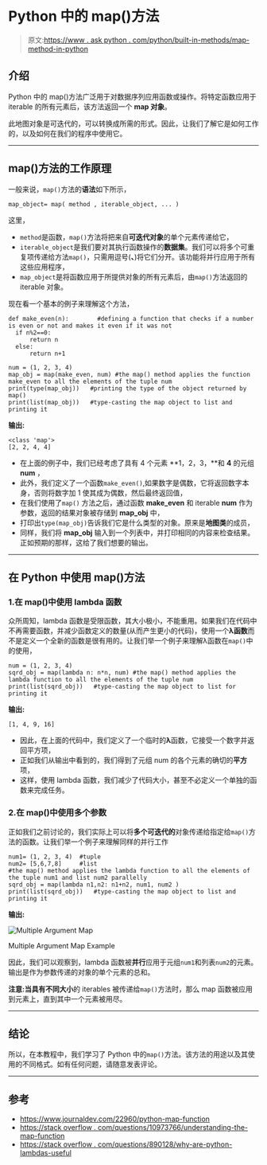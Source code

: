 # Python 中的 map()方法

> 原文:[https://www . ask python . com/python/built-in-methods/map-method-in-python](https://www.askpython.com/python/built-in-methods/map-method-in-python)

## 介绍

Python 中的 map()方法广泛用于对数据序列应用函数或操作。将特定函数应用于 iterable 的所有元素后，该方法返回一个 **map 对象**。

此地图对象是可迭代的，可以转换成所需的形式。因此，让我们了解它是如何工作的，以及如何在我们的程序中使用它。

* * *

## map()方法的工作原理

一般来说，`map()`方法的**语法**如下所示，

```
map_object= map( method , iterable_object, ... )

```

这里，

*   `method`是函数，`map()`方法将把来自**可迭代对象**的单个元素传递给它，
*   `iterable_object`是我们要对其执行函数操作的**数据集**。我们可以将多个可重复项传递给方法`map()`，只需用逗号(**、**)将它们分开。该功能将并行应用于所有这些应用程序，
*   `map_object`是将函数应用于所提供对象的所有元素后，由`map()`方法返回的 iterable 对象。

现在看一个基本的例子来理解这个方法，

```
def make_even(n):        #defining a function that checks if a number is even or not and makes it even if it was not
  if n%2==0:
      return n
  else:
      return n+1

num = (1, 2, 3, 4)
map_obj = map(make_even, num) #the map() method applies the function make_even to all the elements of the tuple num
print(type(map_obj))   #printing the type of the object returned by map()
print(list(map_obj))   #type-casting the map object to list and printing it

```

**输出:**

```
<class 'map'>
[2, 2, 4, 4]

```

*   在上面的例子中，我们已经考虑了具有 4 个元素 **1，2，3，**和 **4** 的元组 **num** ，
*   此外，我们定义了一个函数`make_even()`,如果数字是偶数，它将返回数字本身，否则将数字加 1 使其成为偶数，然后最终返回值，
*   在我们使用了`map()` 方法之后，通过函数 **make_even** 和 iterable **num** 作为参数，返回的结果对象被存储到 **map_obj** 中，
*   打印出`type(map_obj)`告诉我们它是什么类型的对象。原来是**地图类**的成员，
*   同样，我们将 **map_obj** 输入到一个列表中，并打印相同的内容来检查结果。正如预期的那样，这给了我们想要的输出。

* * *

## 在 Python 中使用 map()方法

### 1.在 map()中使用 lambda 函数

众所周知，lambda 函数是受限函数，其大小极小，不能重用。如果我们在代码中不再需要函数，并减少函数定义的数量(从而产生更小的代码)，使用一个**λ函数**而不是定义一个全新的函数是很有用的。让我们举一个例子来理解λ函数在`map()`中的使用，

```
num = (1, 2, 3, 4)
sqrd_obj = map(lambda n: n*n, num) #the map() method applies the lambda function to all the elements of the tuple num
print(list(sqrd_obj))   #type-casting the map object to list for printing it

```

**输出:**

```
[1, 4, 9, 16]

```

*   因此，在上面的代码中，我们定义了一个临时的**λ**函数，它接受一个数字并返回平方项，
*   正如我们从输出中看到的，我们得到了元组 num 的各个元素的确切的**平方**项，
*   这样，使用 lambda 函数，我们减少了代码大小，甚至不必定义一个单独的函数来完成任务。

### 2.在 map()中使用多个参数

正如我们之前讨论的，我们实际上可以将**多个可迭代的**对象传递给指定给`map()`方法的函数。让我们举一个例子来理解同样的并行工作

```
num1= (1, 2, 3, 4)  #tuple
num2= [5,6,7,8]     #list
#the map() method applies the lambda function to all the elements of the tuple num1 and list num2 parallelly
sqrd_obj = map(lambda n1,n2: n1+n2, num1, num2 )
print(list(sqrd_obj))   #type-casting the map object to list and printing it

```

**输出:**

![Multiple Argument Map](../Images/6e12d8e167e32592eecebc3f0b3b38b7.png)

Multiple Argument Map Example

因此，我们可以观察到，lambda 函数被**并行**应用于元组`num1`和列表`num2`的元素。输出是作为参数传递的对象的单个元素的总和。

**注意:**当具有**不同大小**的 iterables 被传递给`map()`方法时，那么 map 函数被应用到元素上，直到其中一个元素被用尽。

* * *

## 结论

所以，在本教程中，我们学习了 Python 中的`map()`方法。该方法的用途以及其使用的不同格式。如有任何问题，请随意发表评论。

* * *

## 参考

*   https://www.journaldev.com/22960/python-map-function
*   [https://stack overflow . com/questions/10973766/understanding-the-map-function](https://stackoverflow.com/questions/10973766/understanding-the-map-function)
*   [https://stack overflow . com/questions/890128/why-are-python-lambdas-useful](https://stackoverflow.com/questions/890128/how-are-lambdas-useful)